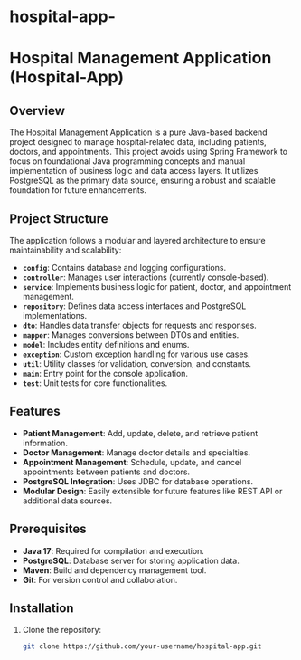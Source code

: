 # hospital-app-
# Hospital Management Application (Hospital-App)

## Overview
The Hospital Management Application is a pure Java-based backend project designed to manage hospital-related data, including patients, doctors, and appointments. This project avoids using Spring Framework to focus on foundational Java programming concepts and manual implementation of business logic and data access layers. It utilizes PostgreSQL as the primary data source, ensuring a robust and scalable foundation for future enhancements.

## Project Structure
The application follows a modular and layered architecture to ensure maintainability and scalability:
- **`config`**: Contains database and logging configurations.
- **`controller`**: Manages user interactions (currently console-based).
- **`service`**: Implements business logic for patient, doctor, and appointment management.
- **`repository`**: Defines data access interfaces and PostgreSQL implementations.
- **`dto`**: Handles data transfer objects for requests and responses.
- **`mapper`**: Manages conversions between DTOs and entities.
- **`model`**: Includes entity definitions and enums.
- **`exception`**: Custom exception handling for various use cases.
- **`util`**: Utility classes for validation, conversion, and constants.
- **`main`**: Entry point for the console application.
- **`test`**: Unit tests for core functionalities.

## Features
- **Patient Management**: Add, update, delete, and retrieve patient information.
- **Doctor Management**: Manage doctor details and specialties.
- **Appointment Management**: Schedule, update, and cancel appointments between patients and doctors.
- **PostgreSQL Integration**: Uses JDBC for database operations.
- **Modular Design**: Easily extensible for future features like REST API or additional data sources.

## Prerequisites
- **Java 17**: Required for compilation and execution.
- **PostgreSQL**: Database server for storing application data.
- **Maven**: Build and dependency management tool.
- **Git**: For version control and collaboration.

## Installation
1. Clone the repository:
   ```bash
   git clone https://github.com/your-username/hospital-app.git
